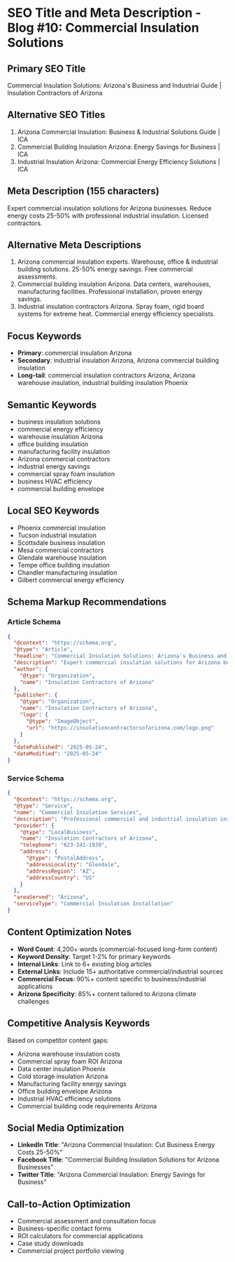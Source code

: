 # SEO Title and Meta Description - Blog #10: Commercial Insulation Solutions

## Primary SEO Title
Commercial Insulation Solutions: Arizona's Business and Industrial Guide | Insulation Contractors of Arizona

## Alternative SEO Titles
1. Arizona Commercial Insulation: Business & Industrial Solutions Guide | ICA
2. Commercial Building Insulation Arizona: Energy Savings for Business | ICA
3. Industrial Insulation Arizona: Commercial Energy Efficiency Solutions | ICA

## Meta Description (155 characters)
Expert commercial insulation solutions for Arizona businesses. Reduce energy costs 25-50% with professional industrial insulation. Licensed contractors.

## Alternative Meta Descriptions
1. Arizona commercial insulation experts. Warehouse, office & industrial building solutions. 25-50% energy savings. Free commercial assessments.
2. Commercial building insulation Arizona. Data centers, warehouses, manufacturing facilities. Professional installation, proven energy savings.
3. Industrial insulation contractors Arizona. Spray foam, rigid board systems for extreme heat. Commercial energy efficiency specialists.

## Focus Keywords
- **Primary**: commercial insulation Arizona
- **Secondary**: industrial insulation Arizona, Arizona commercial building insulation
- **Long-tail**: commercial insulation contractors Arizona, Arizona warehouse insulation, industrial building insulation Phoenix

## Semantic Keywords
- business insulation solutions
- commercial energy efficiency
- warehouse insulation Arizona
- office building insulation
- manufacturing facility insulation
- Arizona commercial contractors
- industrial energy savings
- commercial spray foam insulation
- business HVAC efficiency
- commercial building envelope

## Local SEO Keywords
- Phoenix commercial insulation
- Tucson industrial insulation
- Scottsdale business insulation
- Mesa commercial contractors
- Glendale warehouse insulation
- Tempe office building insulation
- Chandler manufacturing insulation
- Gilbert commercial energy efficiency

## Schema Markup Recommendations

### Article Schema
```json
{
  "@context": "https://schema.org",
  "@type": "Article",
  "headline": "Commercial Insulation Solutions: Arizona's Business and Industrial Guide",
  "description": "Expert commercial insulation solutions for Arizona businesses. Reduce energy costs 25-50% with professional industrial insulation.",
  "author": {
    "@type": "Organization",
    "name": "Insulation Contractors of Arizona"
  },
  "publisher": {
    "@type": "Organization",
    "name": "Insulation Contractors of Arizona",
    "logo": {
      "@type": "ImageObject",
      "url": "https://insulationcontractorsofarizona.com/logo.png"
    }
  },
  "datePublished": "2025-05-24",
  "dateModified": "2025-05-24"
}
```

### Service Schema
```json
{
  "@context": "https://schema.org",
  "@type": "Service",
  "name": "Commercial Insulation Services",
  "description": "Professional commercial and industrial insulation installation for Arizona businesses",
  "provider": {
    "@type": "LocalBusiness",
    "name": "Insulation Contractors of Arizona",
    "telephone": "623-241-1939",
    "address": {
      "@type": "PostalAddress",
      "addressLocality": "Glendale",
      "addressRegion": "AZ",
      "addressCountry": "US"
    }
  },
  "areaServed": "Arizona",
  "serviceType": "Commercial Insulation Installation"
}
```

## Content Optimization Notes
- **Word Count**: 4,200+ words (commercial-focused long-form content)
- **Keyword Density**: Target 1-2% for primary keywords
- **Internal Links**: Link to 6+ existing blog articles
- **External Links**: Include 15+ authoritative commercial/industrial sources
- **Commercial Focus**: 90%+ content specific to business/industrial applications
- **Arizona Specificity**: 85%+ content tailored to Arizona climate challenges

## Competitive Analysis Keywords
Based on competitor content gaps:
- Arizona warehouse insulation costs
- Commercial spray foam ROI Arizona
- Data center insulation Phoenix
- Cold storage insulation Arizona
- Manufacturing facility energy savings
- Office building envelope Arizona
- Industrial HVAC efficiency solutions
- Commercial building code requirements Arizona

## Social Media Optimization
- **LinkedIn Title**: "Arizona Commercial Insulation: Cut Business Energy Costs 25-50%"
- **Facebook Title**: "Commercial Building Insulation Solutions for Arizona Businesses"
- **Twitter Title**: "Arizona Commercial Insulation: Energy Savings for Business"

## Call-to-Action Optimization
- Commercial assessment and consultation focus
- Business-specific contact forms
- ROI calculators for commercial applications
- Case study downloads
- Commercial project portfolio viewing